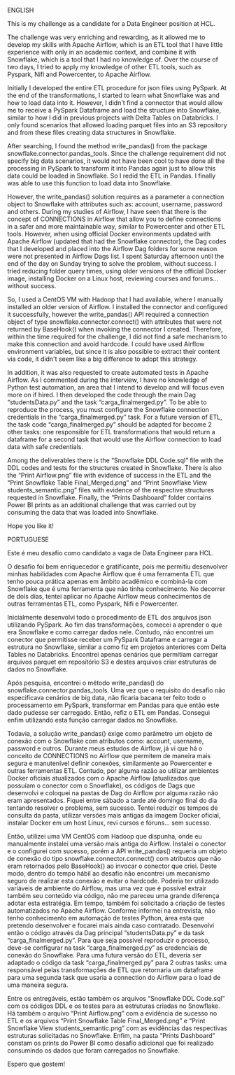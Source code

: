 ENGLISH

This is my challenge as a candidate for a Data Engineer position at HCL.

The challenge was very enriching and rewarding, as it allowed me to develop my skills with Apache Airflow, which is an ETL tool that I have little experience with only in an academic context, and combine it with Snowflake, which is a tool that I had no knowledge of. Over the course of two days, I tried to apply my knowledge of other ETL tools, such as Pyspark, Nifi and Powercenter, to Apache Airflow.

Initially I developed the entire ETL procedure for json files using PySpark. At the end of the transformations, I started to learn what Snowflake was and how to load data into it. However, I didn't find a connector that would allow me to receive a PySpark Dataframe and load the structure into Snowflake, similar to how I did in previous projects with Delta Tables on Databricks. I only found scenarios that allowed loading parquet files into an S3 repository and from these files creating data structures in Snowflake.

After searching, I found the method write_pandas() from the package snowflake.connector.pandas_tools. Since the challenge requirement did not specify big data scenarios, it would not have been cool to have done all the processing in PySpark to transform it into Pandas again just to allow this data could be loaded in Snowflake. So I redid the ETL in Pandas. I finally was able to use this function to load data into Snowflake.

However, the write_pandas() solution requires as a parameter a connection object to Snowflake with attributes such as: account, username, password and others. During my studies of Airflow, I have seen that there is the concept of CONNECTIONS in Airflow that allow you to define connections in a safer and more maintainable way, similar to Powercenter and other ETL tools. However, when using official Docker environments updated with Apache Airflow (updated that had the Snowflake connector), the Dag codes that I developed and placed into the Airflow Dag folders for some reason were not presented in Airflow Dags list. I spent Saturday afternoon until the end of the day on Sunday trying to solve the problem, without success. I tried reducing folder query times, using older versions of the official Docker image, installing Docker on a Linux host, reviewing courses and forums... without success.

So, I used a CentOS VM with Hadoop that I had available, where I manually installed an older version of Airflow. I installed the connector and configured it successfully, however the write_pandas() API required a connection object of type snowflake.connector.connect() with attributes that were not returned by BaseHook() when invoking the connector I created. Therefore, within the time required for the challenge, I did not find a safe mechanism to make this connection and avoid hardcode. I could have used Airflow environment variables, but since it is also possible to extract their content via code, it didn't seem like a big difference to adopt this strategy.

In addition, it was also requested to create automated tests in Apache Airflow. As I commented during the interview, I have no knowledge of Python test automation, an area that I intend to develop and will focus even more on if hired. I then developed the code through the main Dag “studentsData.py” and the task “carga_finalmerged.py”. To be able to reproduce the process, you must configure the Snowflake connection credentials in the “carga_finalmerged.py” task. For a future version of ETL, the task code “carga_finalmerged.py” should be adapted for become 2 other tasks: one responsible for ETL transformations that would return a dataframe for a second task that would use the Airflow connection to load data with safe credentials.

Among the deliverables there is the “Snowflake DDL Code.sql” file with the DDL codes and tests for the structures created in Snowflake. There is also the “Print Airflow.png” file with evidence of success in the ETL and the “Print Snowflake Table Final_Merged.png” and “Print Snowflake View students_semantic.png” files with evidence of the respective structures requested in Snowflake. Finally, the “Prints Dashboard” folder contains Power BI prints as an additional challenge that was carried out by consuming the data that was loaded into Snowflake.

Hope you like it!


PORTUGUESE

Este é meu desafio como candidato a vaga de Data Engineer para HCL.

O desafio foi bem enriquecedor e gratificante, pois me permitiu desenvolver minhas habilidades com Apache Airflow que é uma ferramenta ETL que tenho pouca prática apenas em âmbito acadêmico e combiná-la com Snowflake que é uma ferramenta que não tinha conhecimento. No decorrer de dois dias, tentei aplicar no Apache Airflow meus conhecimentos de outras ferramentas ETL, como Pyspark, Nifi e Powercenter. 

Inicialmente desenvolvi todo o procedimento de ETL dos arquivos json utilizando PySpark. Ao fim das transformações, comecei a aprender o que era Snowflake e como carregar dados nele. Contudo, não encontrei um conector que permitisse receber um PySpark Dataframe e carregar a estrutura no Snowflake, similar a como fiz em projetos anteriores com Delta Tables no Databricks. Encontrei apenas cenários que permitiam carregar arquivos parquet em repositório S3 e destes arquivos criar estruturas de dados no Snowflake.

Após pesquisa, encontrei o método write_pandas() do snowflake.connector.pandas_tools. Uma vez que o requisito do desafio não especificava cenários de big data, não ficaria bacana ter feito todo o processamento em PySpark, transformar em Pandas para que então este dado pudesse ser carregado. Então, refiz o ETL em Pandas. Consegui enfim utilizando esta função carregar dados no Snowflake.

Todavia, a solução write_pandas() exige como parâmetro um objeto de conexão com o Snowflake com atributos como: account, username, password e outros. Durante meus estudos de Airflow, já vi que há o conceito de CONNECTIONS no Airflow que permitem de maneira mais segura e manutenível definir conexões, similarmente ao Powercenter e outras ferramentas ETL. Contudo, por alguma razão ao utilizar ambientes Docker oficiais atualizados com o Apache Airflow (atualizados que possuíam o conector com o Snowflake), os códigos de Dags que desenvolvi e coloquei na pastas de Dag do Airflow por alguma razão não eram apresentados. Fiquei entre sábado a tarde até domingo final do dia tentando resolver o problema, sem sucesso. Tentei reduzir os tempos de consulta da pasta, utilizar versões mais antigas da imagem Docker oficial, instalar Docker em um host Linux, revi cursos e fóruns... sem sucesso. 

Então, utilizei uma VM CentOS com Hadoop que dispunha, onde eu manualmente instalei uma versão mais antiga do Airflow. Instalei o conector e o configurei com sucesso, porém a API write_pandas() requeria um objeto de conexão do tipo snowflake.connector.connect() com atributos que não eram retornados pelo BaseHook() ao invocar o conector que criei. Deste modo, dentro do tempo hábil ao desafio não encontrei um mecanismo seguro de realizar esta conexão e evitar o hardcode. Poderia ter utilizado variáveis de ambiente do Airflow, mas uma vez que é possível extrair também seu conteúdo via código, não me pareceu uma grande diferença adotar esta estratégia. 
Em tempo, também foi solicitado a criação de testes automatizados no Apache Airflow. Conforme informei na entrevista, não tenho conhecimento em automação de testes Python, área esta que pretendo desenvolver e focarei mais ainda caso contratado. Desenvolvi então o código através da Dag principal “studentsData.py” e da task “carga_finalmerged.py”. Para que seja possível reproduzir o processo, deve-se configurar na task “carga_finalmerged.py” as credenciais de conexão do Snowflake. Para uma futura versão do ETL, deveria ser adaptado o código da task “carga_finalmerged.py” para 2 outras tasks: uma responsável pelas transformações de ETL que retornaria um dataframe para uma segunda task que usaria a connection do Airflow para o load de uma maneira segura.

Entre os entregáveis, estão também os arquivos “Snowflake DDL Code.sql” com os códigos DDL e os testes para as estruturas criadas no Snowflake. Há também o arquivo “Print Airflow.png” com a evidência de sucesso no ETL e os arquivos “Print Snowflake Table Final_Merged.png” e “Print Snowflake View students_semantic.png” com as evidências das respectivas estruturas solicitadas no Snowflake. Enfim, na pasta “Prints Dashboard” constam os prints do Power BI como desafio adicional que foi realizado consumindo os dados que foram carregados no Snowflake. 

Espero que gostem!




